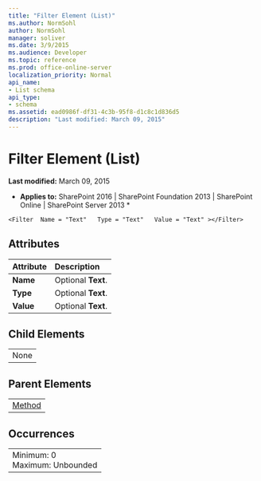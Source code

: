 ```yaml
---
title: "Filter Element (List)"
ms.author: NormSohl
author: NormSohl
manager: soliver
ms.date: 3/9/2015
ms.audience: Developer
ms.topic: reference
ms.prod: office-online-server
localization_priority: Normal
api_name:
- List schema
api_type:
- schema
ms.assetid: ead0986f-df31-4c3b-95f8-d1c8c1d836d5
description: "Last modified: March 09, 2015"
---
```


# Filter Element (List)

 **Last modified:** March 09, 2015 
  
 * **Applies to:** SharePoint 2016 | SharePoint Foundation 2013 | SharePoint Online | SharePoint Server 2013 * 
  
```VB.net
<Filter  Name = "Text"   Type = "Text"   Value = "Text" ></Filter> 
```

## Attributes

|**Attribute**|**Description**|
|:-----|:-----|
|**Name** <br/> |Optional **Text**.  <br/> |
|**Type** <br/> |Optional **Text**.  <br/> |
|**Value** <br/> |Optional **Text**.  <br/> |
   
## Child Elements

||
|:-----|
|None |
   
## Parent Elements

||
|:-----|
|[Method](method-element-list.md)|
   
## Occurrences

||
|:-----|
|Minimum: 0  <br/> Maximum: Unbounded  <br/> |
   

